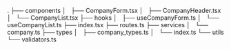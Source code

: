 .
├── components
│   ├── CompanyForm.tsx
│   ├── CompanyHeader.tsx
│   └── CompanyList.tsx
├── hooks
│   ├── useCompanyForm.ts
│   └── useCompanyList.ts
├── index.tsx
├── routes.ts
├── services
│   └── company.ts
├── types
│   ├── company_types.ts
│   └── index.ts
└── utils
    └── validators.ts
